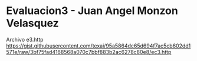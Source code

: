 # Evaluacion3 - Juan Angel Monzon Velasquez

Archivo e3.http
https://gist.githubusercontent.com/texai/95a5864dc65d694f7ac5cb602dd1571e/raw/3bf75fad4168568a070c7bbf883b2ac6278c80e8/ec3.http